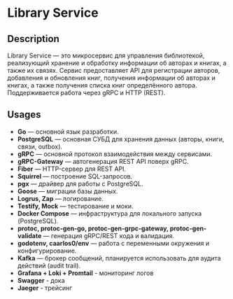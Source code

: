 # Library Service

## Description

Library Service — это микросервис для управления библиотекой, реализующий хранение и обработку информации об авторах и книгах, а также их связях. Сервис предоставляет API для регистрации авторов, добавления и обновления книг, получения информации об авторах и книгах, а также получения списка книг определённого автора. Поддерживается работа через gRPC и HTTP (REST).

## Usages

- **Go** — основной язык разработки.
- **PostgreSQL** — основная СУБД для хранения данных (авторы, книги, связи, outbox).
- **gRPC** — основной протокол взаимодействия между сервисами.
- **gRPC-Gateway** — автогенерация REST API поверх gRPC.
- **Fiber** — HTTP-сервер для REST API.
- **Squirrel** — построение SQL-запросов.
- **pgx** — драйвер для работы с PostgreSQL.
- **Goose** — миграции базы данных.
- **Logrus, Zap** — логирование.
- **Testify, Mock** — тестирование и моки.
- **Docker Compose** — инфраструктура для локального запуска (PostgreSQL).
- **protoc, protoc-gen-go, protoc-gen-grpc-gateway, protoc-gen-validate** — генерация gRPC/REST кода и валидация.
- **godotenv, caarlos0/env** — работа с переменными окружения и конфигурирование.
- **Kafka** — брокер сообщений, планируется использовать для аудита действий (audit trail).
- **Grafana + Loki + Promtail** - мониторинг логов
- **Swagger** - дока
- **Jaeger** - трейсинг
